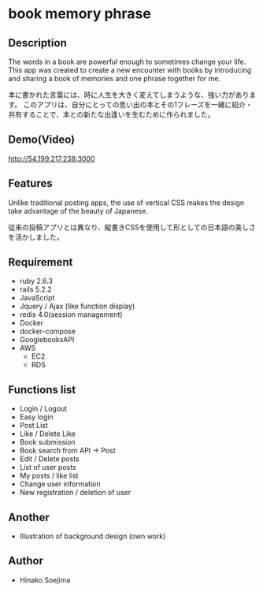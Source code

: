 # book memory phrase

## Description
The words in a book are powerful enough to sometimes change your life.
This app was created to create a new encounter with books by introducing and sharing a book of memories and one phrase together for me.

本に書かれた言葉には、時に人生を大きく変えてしまうような、強い力があります。 このアプリは、自分にとっての思い出の本とその1フレーズを一緒に紹介・共有することで、本との新たな出逢いを生むために作られました。

## Demo(Video)
http://54.199.217.238:3000

## Features
Unlike traditional posting apps, the use of vertical CSS makes the design take advantage of the beauty of Japanese.

従来の投稿アプリとは異なり、縦書きCSSを使用して形としての日本語の美しさを活かしました。

## Requirement
- ruby 2.6.3
- rails 5.2.2
- JavaScript
- Jquery / Ajax (like function display)
- redis 4.0(session management)
- Docker
- docker-compose
- GooglebooksAPI
- AWS
    - EC2
    - RDS

## Functions list
- Login / Logout
- Easy login
- Post List
- Like / Delete Like
- Book submission
- Book search from API → Post
- Edit / Delete posts
- List of user posts
- My posts / like list
- Change user information
- New registration / deletion of user

## Another
- Illustration of background design (own work)

## Author
* Hinako Soejima
